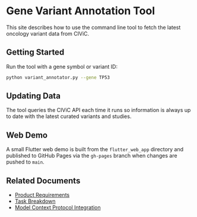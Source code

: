# Gene Variant Annotation Tool

This site describes how to use the command line tool to fetch the latest oncology variant data from CIViC.

## Getting Started

Run the tool with a gene symbol or variant ID:

```bash
python variant_annotator.py --gene TP53
```

## Updating Data

The tool queries the CIViC API each time it runs so information is always up to date with the latest curated variants and studies.

## Web Demo

A small Flutter web demo is built from the `flutter_web_app` directory and published to GitHub Pages via the `gh-pages` branch when changes are pushed to `main`.

## Related Documents

- [Product Requirements](prd.txt)
- [Task Breakdown](prd_tasks.md)
- [Model Context Protocol Integration](mcp.md)

